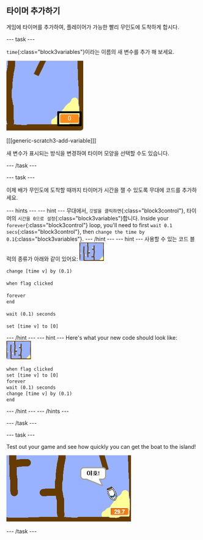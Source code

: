 ## 타이머 추가하기

게임에 타이머를 추가하여, 플레이어가 가능한 빨리 무인도에 도착하게 합시다.

\--- task \---

`time`{:class="block3variables"}이라는 이름의 새 변수를 추가 해 보세요.

![스크린샷](images/boat-variable-annotated.png)

[[[generic-scratch3-add-variable]]]

새 변수가 표시되는 방식을 변경하여 타이머 모양을 선택할 수도 있습니다.

\--- /task \---

\--- task \---

이제 배가 무인도에 도착할 때까지 타이머가 시간을 잴 수 있도록 무대에 코드를 추가하세요.

\--- hints \--- \--- hint \--- 무대에서, `깃발을 클릭하면`{:class="block3control"}, 타이머의 `시간을 0으로 설정`{:class="block3variables"}합니다. Inside your `forever`{:class="block3control"} loop, you'll need to first `wait 0.1 secs`{:class="block3control"}, then `change the time by 0.1`{:class="block3variables"}. \--- /hint \--- \--- hint \--- 사용할 수 있는 코드 블럭의 종류가 아래와 같이 있어요: ![stage](images/stage.png)

```blocks3
change [time v] by (0.1)

when flag clicked

forever
end

wait (0.1) seconds

set [time v] to [0]
```

\--- /hint \--- \--- hint \--- Here's what your new code should look like: ![stage](images/stage.png)

```blocks3
when flag clicked
set [time v] to [0]
forever
wait (0.1) seconds
change [time v] by (0.1)
end
```

\--- /hint \--- \--- /hints \---

\--- /task \---

\--- task \---

Test out your game and see how quickly you can get the boat to the island!

![스크린샷](images/boat-variable-test.png)

\--- /task \---